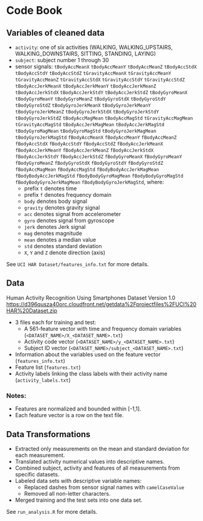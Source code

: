 Code Book
=========

Variables of cleaned data
-------------------------

* `activity`: one of six activities (WALKING, WALKING_UPSTAIRS, WALKING_DOWNSTAIRS, SITTING, STANDING, LAYING)
* `subject`: subject number 1 through 30
* sensor signals: `tBodyAccMeanX` `tBodyAccMeanY` `tBodyAccMeanZ` `tBodyAccStdX` `tBodyAccStdY` `tBodyAccStdZ` `tGravityAccMeanX` `tGravityAccMeanY` `tGravityAccMeanZ` `tGravityAccStdX` `tGravityAccStdY` `tGravityAccStdZ` `tBodyAccJerkMeanX` `tBodyAccJerkMeanY` `tBodyAccJerkMeanZ` `tBodyAccJerkStdX` `tBodyAccJerkStdY` `tBodyAccJerkStdZ` `tBodyGyroMeanX` `tBodyGyroMeanY` `tBodyGyroMeanZ` `tBodyGyroStdX` `tBodyGyroStdY` `tBodyGyroStdZ` `tBodyGyroJerkMeanX` `tBodyGyroJerkMeanY` `tBodyGyroJerkMeanZ` `tBodyGyroJerkStdX` `tBodyGyroJerkStdY` `tBodyGyroJerkStdZ` `tBodyAccMagMean` `tBodyAccMagStd` `tGravityAccMagMean` `tGravityAccMagStd` `tBodyAccJerkMagMean` `tBodyAccJerkMagStd` `tBodyGyroMagMean` `tBodyGyroMagStd` `tBodyGyroJerkMagMean` `tBodyGyroJerkMagStd` `fBodyAccMeanX` `fBodyAccMeanY` `fBodyAccMeanZ` `fBodyAccStdX` `fBodyAccStdY` `fBodyAccStdZ` `fBodyAccJerkMeanX` `fBodyAccJerkMeanY` `fBodyAccJerkMeanZ` `fBodyAccJerkStdX` `fBodyAccJerkStdY` `fBodyAccJerkStdZ` `fBodyGyroMeanX` `fBodyGyroMeanY` `fBodyGyroMeanZ` `fBodyGyroStdX` `fBodyGyroStdY` `fBodyGyroStdZ` `fBodyAccMagMean` `fBodyAccMagStd` `fBodyBodyAccJerkMagMean` `fBodyBodyAccJerkMagStd` `fBodyBodyGyroMagMean` `fBodyBodyGyroMagStd` `fBodyBodyGyroJerkMagMean` `fBodyBodyGyroJerkMagStd`, where:
  - prefix `t` denotes time
  - prefix `f` denotes frequency domain
  - `body` denotes body signal
  - `gravity` denotes gravity signal
  - `acc` denotes signal from accelerometer
  - `gyro` denotes signal from gyroscope
  - `jerk` denotes Jerk signal
  - `mag` denotes magnitude
  - `mean` denotes a median value
  - `std` denotes standard deviation
  - `X`, `Y` and `Z` denote direction (axis)

See `UCI HAR Dataset/features_info.txt` for more details.
  
Data
----

Human Activity Recognition Using Smartphones Dataset Version 1.0
<https://d396qusza40orc.cloudfront.net/getdata%2Fprojectfiles%2FUCI%20HAR%20Dataset.zip>

* 3 files each for training and test:
    + A 561-feature vector with time and frequency domain variables (`<DATASET_NAME>/X_<DATASET_NAME>.txt`)
    + Activity code vector (`<DATASET_NAME>/y_<DATASET_NAME>.txt`)
    + Subject ID vector (`<DATASET_NAME>/subject_<DATASET_NAME>.txt`)
* Information about the variables used on the feature vector (`features_info.txt`)
* Feature list (`features.txt`)
* Activity labels linking the class labels with their activity name (`activity_labels.txt`)

### Notes:

- Features are normalized and bounded within [-1,1].
- Each feature vector is a row on the text file.

Data Transformations
--------------------

* Extracted only measurements on the mean and standard deviation for
  each measurement.
* Translated activity numerical values into descriptive names.
* Combined subject, activity and features of all measurements from specific datasets.
* Labeled data sets with descriptive variable names:
  - Replaced dashes from sensor signal names with `camelCaseValue`
  - Removed all non-letter characters.
* Merged training and the test sets into one data set.

See `run_analysis.R` for more details.